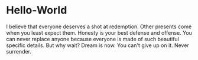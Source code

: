 # Hello-World
 I believe that everyone deserves a shot at redemption.
Other presents come when you least expect them.
Honesty is your best defense and offense.
You can never replace anyone because everyone is made of such beautiful specific details.
But why wait? Dream is now.
You can't give up on it. Never surrender.
